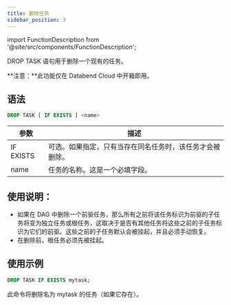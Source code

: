 ```yaml
---
title: 删除任务
sidebar_position: 3
---
```


import FunctionDescription from '@site/src/components/FunctionDescription';

<FunctionDescription description="引入或更新: v1.2.371"/>

DROP TASK 语句用于删除一个现有的任务。

**注意：**此功能仅在 Databend Cloud 中开箱即用。

## 语法

```sql
DROP TASK [ IF EXISTS ] <name>
```

| 参数      | 描述                                                     |
| --------- | -------------------------------------------------------- |
| IF EXISTS | 可选。如果指定，只有当存在同名任务时，该任务才会被删除。 |
| name      | 任务的名称。这是一个必填字段。                           |

## 使用说明：

- 如果在 DAG 中删除一个前驱任务，那么所有之前将该任务标识为前驱的子任务将变为独立任务或根任务，这取决于是否有其他任务将这些之前的子任务标识为它们的前驱。这些之前的子任务默认会被挂起，并且必须手动恢复。
- 在删除前，根任务必须先被挂起。

## 使用示例

```sql
DROP TASK IF EXISTS mytask;
```

此命令将删除名为 mytask 的任务（如果它存在）。
